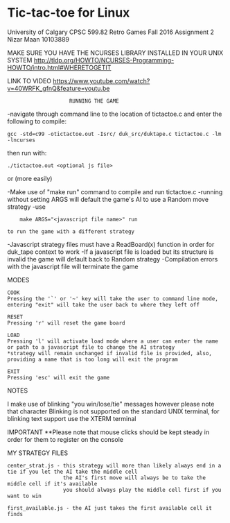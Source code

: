 # Tic-tac-toe for Linux
University of Calgary
	CPSC 599.82 Retro Games Fall 2016
	Assignment 2
	Nizar Maan 10103889

MAKE SURE YOU HAVE THE NCURSES LIBRARY INSTALLED IN YOUR UNIX SYSTEM
http://tldp.org/HOWTO/NCURSES-Programming-HOWTO/intro.html#WHERETOGETIT

LINK TO VIDEO
https://www.youtube.com/watch?v=40WRFK_gfnQ&feature=youtu.be

						RUNNING THE GAME

-navigate through command line to the location of tictactoe.c and enter the following to compile:
	
	gcc -std=c99 -otictactoe.out -Isrc/ duk_src/duktape.c tictactoe.c -lm -lncurses

then run with:

	./tictactoe.out <optional js file>

or (more easily)

-Make use of "make run" command to compile and run tictactoe.c
	-running without setting ARGS will default the game's AI to use a Random move strategy
	-use 

        make ARGS="<javascript file name>" run

    to run the game with a different strategy

-Javascript strategy files must have a ReadBoard(x) function in order for duk_tape context to work
-If a javascript file is loaded but its structure is invalid the game will default back to Random strategy
-Compilation errors with the javascript file will terminate the game

MODES

	COOK
	Pressing the '`' or '~' key will take the user to command line mode, entering "exit" will take the user back to where they left off

	RESET
	Pressing 'r' will reset the game board

	LOAD
	Pressing 'l' will activate load mode where a user can enter the name or path to a javascript file to change the AI strategy
	*strategy will remain unchanged if invalid file is provided, also, providing a name that is too long will exit the program

	EXIT
	Pressing 'esc' will exit the game

NOTES

I make use of blinking "you win/lose/tie" messages however please note that character Blinking is not supported on the standard UNIX terminal, for blinking text support use the XTERM terminal

IMPORTANT
**Please note that mouse clicks should be kept steady in order for them to register on the console

MY STRATEGY FILES

	center_strat.js - this strategy will more than likely always end in a tie if you let the AI take the middle cell
					  the AI's first move will always be to take the middle cell if it's available
					  you should always play the middle cell first if you want to win

	first_available.js - the AI just takes the first available cell it finds
